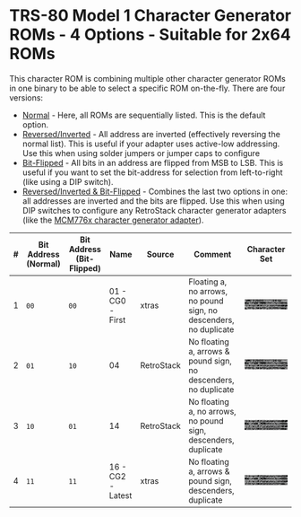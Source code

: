 # TRS-80 Model 1 Character Generator ROMs - 4 Options - Suitable for 2x64 ROMs

This character ROM is combining multiple other character generator ROMs in one binary to be able to select a specific ROM on-the-fly. There are four versions:
- [Normal](character_set_4s.bin) - Here, all ROMs are sequentially listed. This is the default option.
- [Reversed/Inverted](character_set_4s_r.bin) - All address are inverted (effectively reversing the normal list). This is useful if your adapter uses active-low addressing. Use this when using solder jumpers or jumper caps to configure 
- [Bit-Flipped](character_set_4s_f.bin) - All bits in an address are flipped from MSB to LSB. This is useful if you want to set the bit-address for selection from left-to-right (like using a DIP switch).
- [Reversed/Inverted & Bit-Flipped](character_set_4s_rf.bin) - Combines the last two options in one: all addresses are inverted and the bits are flipped. Use this when using DIP switches to configure any RetroStack character generator adapters (like the [MCM776x character generator adapter](https://github.com/RetroStack/MCM776x_CharGen_Adapter)).

|#|Bit Address (Normal)| Bit Address (Bit-Flipped)|Name|Source|Comment|Character Set|
|-|-|-|-|-|-|-|
|1|`00`|`00`|01 - CG0 - First|xtras|Floating a, no arrows, no pound sign, no descenders, no duplicate|![01](../Images/01.png)|
|2|`01`|`10`|04|RetroStack|No floating a, arrows & pound sign, no descenders, no duplicate|![04](../Images/04.png)|
|3|`10`|`01`|14|RetroStack|No floating a, no arrows, no pound sign, descenders, duplicate|![14](../Images/14.png)|
|4|`11`|`11`|16 - CG2 - Latest|xtras|No floating a, arrows & pound sign, descenders, duplicate|![16](../Images/16.png)|

